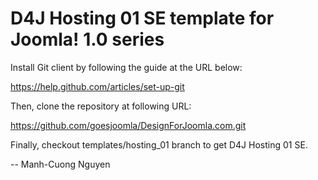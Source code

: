 D4J Hosting 01 SE template for Joomla! 1.0 series
===============================================

Install Git client by following the guide at the URL below:

https://help.github.com/articles/set-up-git

Then, clone the repository at following URL:

https://github.com/goesjoomla/DesignForJoomla.com.git

Finally, checkout templates/hosting_01 branch to get D4J Hosting 01 SE.

--
Manh-Cuong Nguyen